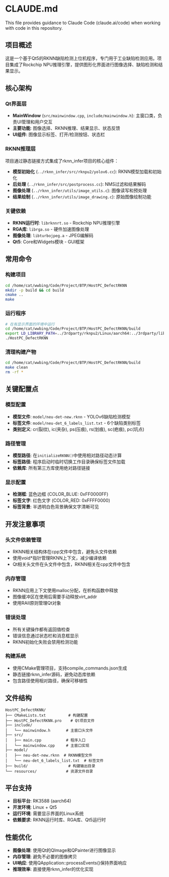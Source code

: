 # CLAUDE.md

This file provides guidance to Claude Code (claude.ai/code) when working with code in this repository.

## 项目概述

这是一个基于Qt5的RKNN缺陷检测上位机程序，专门用于工业缺陷检测应用。项目集成了Rockchip NPU推理引擎，提供图形化界面进行图像选择、缺陷检测和结果显示。

## 核心架构

### Qt界面层
- **MainWindow** (`src/mainwindow.cpp`, `include/mainwindow.h`): 主窗口类，负责UI管理和用户交互
- **主要功能**: 图像选择、RKNN推理、结果显示、状态反馈
- **UI组件**: 图像显示标签、打开/检测按钮、状态栏

### RKNN推理层
项目通过静态链接方式集成了rknn_infer项目的核心组件：
- **模型初始化** (`../rknn_infer/src/rknpu2/yolov6.cc`): RKNN模型加载和初始化
- **后处理** (`../rknn_infer/src/postprocess.cc`): NMS过滤和结果解码
- **图像处理** (`../rknn_infer/utils/image_utils.c`): 图像读写和预处理
- **结果绘制** (`../rknn_infer/utils/image_drawing.c`): 原始图像绘制功能

### 关键依赖
- **RKNN运行时**: `librknnrt.so` - Rockchip NPU推理引擎
- **RGA库**: `librga.so` - 硬件加速图像处理
- **图像处理**: `libturbojpeg.a` - JPEG编解码
- **Qt5**: Core和Widgets模块 - GUI框架

## 常用命令

### 构建项目
```bash
cd /home/cat/wwbing/Code/Project/BTP/HostPC_DefectRKNN
mkdir -p build && cd build
cmake ..
make
```

### 运行程序
```bash
# 在有显示界面的环境中运行
cd /home/cat/wwbing/Code/Project/BTP/HostPC_DefectRKNN/build
export LD_LIBRARY_PATH=../3rdparty/rknpu2/Linux/aarch64:../3rdparty/librga/Linux/aarch64:$LD_LIBRARY_PATH
./HostPC_DefectRKNN
```

### 清理构建产物
```bash
cd /home/cat/wwbing/Code/Project/BTP/HostPC_DefectRKNN/build
make clean
rm -rf *
```

## 关键配置点

### 模型配置
- **模型文件**: `model/neu-det-new.rknn` - YOLOv6缺陷检测模型
- **标签文件**: `model/neu-det_6_labels_list.txt` - 6个缺陷类别标签
- **类别定义**: cr(裂纹), ic(夹杂), ps(压痕), rs(划痕), sc(疤痕), pc(坑点)

### 路径管理
- **模型路径**: 在`initializeRKNN()`中使用相对路径动态计算
- **标签路径**: 程序启动时临时切换工作目录确保标签文件加载
- **依赖库**: 所有第三方库使用绝对路径链接

### 显示配置
- **检测框**: 蓝色边框 (COLOR_BLUE: 0xFF0000FF)
- **标签文字**: 红色文字 (COLOR_RED: 0xFFFF0000)
- **标签背景**: 半透明白色背景确保文字清晰可见

## 开发注意事项

### 头文件依赖管理
- RKNN相关结构体在cpp文件中包含，避免头文件依赖
- 使用void*指针管理RKNN上下文，减少编译依赖
- Qt相关头文件在头文件中包含，RKNN相关在cpp文件中包含

### 内存管理
- RKNN应用上下文使用malloc分配，在析构函数中释放
- 图像缓冲区在使用后需要手动释放virt_addr
- 使用RAII原则管理Qt对象

### 错误处理
- 所有关键操作都有返回值检查
- 错误信息通过状态栏和消息框显示
- RKNN初始化失败会禁用检测功能

### 构建系统
- 使用CMake管理项目，支持compile_commands.json生成
- 静态链接rknn_infer源码，避免动态库依赖
- 包含路径使用相对路径，确保可移植性

## 文件结构

```
HostPC_DefectRKNN/
├── CMakeLists.txt          # 构建配置
├── HostPC_DefectRKNN.pro    # Qt项目文件
├── include/
│   └── mainwindow.h       # 主窗口头文件
├── src/
│   ├── main.cpp           # 程序入口
│   └── mainwindow.cpp     # 主窗口实现
├── model/
│   ├── neu-det-new.rknn  # RKNN模型文件
│   └── neu-det_6_labels_list.txt  # 标签文件
├── build/                  # 构建输出目录
└── resources/             # 资源文件目录
```

## 平台支持

- **目标平台**: RK3588 (aarch64)
- **开发环境**: Linux + Qt5
- **运行环境**: 需要显示界面的Linux系统
- **依赖要求**: RKNN运行时库、RGA库、Qt5运行时

## 性能优化

- **图像处理**: 使用Qt的QImage和QPainter进行图像显示
- **内存管理**: 避免不必要的图像拷贝
- **UI响应**: 使用QApplication::processEvents()保持界面响应
- **推理效率**: 直接使用rknn_infer的优化实现
